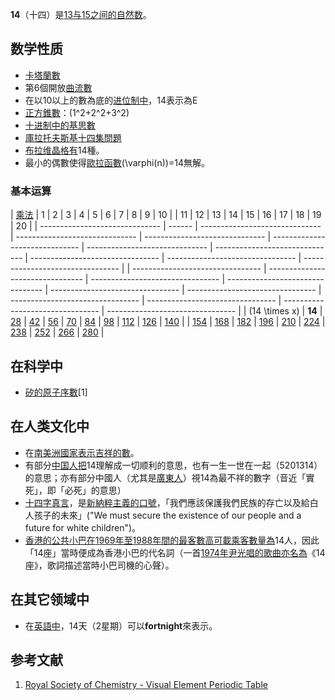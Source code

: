 **14**（十四）是[13与](../Page/13.md "wikilink")[15之间的](../Page/15.md "wikilink")[自然数](../Page/自然数.md "wikilink")。

## 数学性质

  - [卡塔蘭數](../Page/卡塔蘭數.md "wikilink")
  - 第6個開放[曲流數](../Page/曲流數.md "wikilink")
  - 在以10以上的數為底的[进位制中](../Page/进位制.md "wikilink")，14表示為E
  - [正方錐數](../Page/正方錐數.md "wikilink")：\(1^2+2^2+3^2\)
  - [十进制中的](../Page/十进制.md "wikilink")[基思數](../Page/基思数.md "wikilink")
  - [庫拉托夫斯基十四集問題](../Page/庫拉托夫斯基十四集問題.md "wikilink")
  - [布拉维晶格有](../Page/布拉维晶格.md "wikilink")14種。
  - 最小的偶數使得[歐拉函數](../Page/歐拉函數.md "wikilink")\(\varphi(n)\)=14無解。

### 基本运算

| [乘法](../Page/乘法.md "wikilink") | 1      | 2                              | 3                              | 4                              | 5                              | 6                              | 7                              | 8                                | 9                                | 10                               |  | 11                               | 12                               | 13                               | 14                               | 15                               | 16                               | 17                               | 18                               | 19                               | 20                               |
| ------------------------------ | ------ | ------------------------------ | ------------------------------ | ------------------------------ | ------------------------------ | ------------------------------ | ------------------------------ | -------------------------------- | -------------------------------- | -------------------------------- |  | -------------------------------- | -------------------------------- | -------------------------------- | -------------------------------- | -------------------------------- | -------------------------------- | -------------------------------- | -------------------------------- | -------------------------------- | -------------------------------- |
| \(14 \times x\)                | **14** | [28](../Page/28.md "wikilink") | [42](../Page/42.md "wikilink") | [56](../Page/56.md "wikilink") | [70](../Page/70.md "wikilink") | [84](../Page/84.md "wikilink") | [98](../Page/98.md "wikilink") | [112](../Page/112.md "wikilink") | [126](../Page/126.md "wikilink") | [140](../Page/140.md "wikilink") |  | [154](../Page/154.md "wikilink") | [168](../Page/168.md "wikilink") | [182](../Page/182.md "wikilink") | [196](../Page/196.md "wikilink") | [210](../Page/210.md "wikilink") | [224](../Page/224.md "wikilink") | [238](../Page/238.md "wikilink") | [252](../Page/252.md "wikilink") | [266](../Page/266.md "wikilink") | [280](../Page/280.md "wikilink") |

## 在科学中

  - [矽的](../Page/硅.md "wikilink")[原子序數](../Page/原子序数.md "wikilink")\[1\]

## 在人类文化中

  - 在[南美洲國家表示吉祥的數](../Page/南美洲.md "wikilink")。
  - 有部分[中国人把](../Page/中国人.md "wikilink")14理解成一切顺利的意思，也有一生一世在一起（5201314）的意思；亦有部分中國人（尤其是[廣東人](../Page/廣東人.md "wikilink")）視14為最不祥的數字（音近「實死」，即「必死」的意思）
  - [十四字真言](../Page/十四字真言.md "wikilink")，是[新納粹主義的口號](../Page/新納粹主義.md "wikilink")，「我們應該保護我們民族的存亡以及給白人孩子的未來」("We
    must secure the existence of our people and a future for white
    children")。
  - [香港的公共小巴在](../Page/香港小巴.md "wikilink")[1969年至](../Page/1969年.md "wikilink")[1988年間的最客數高可載乘客數量為](../Page/1988年.md "wikilink")14人，因此「14座」當時便成為香港小巴的代名詞（一首[1974年](../Page/1974年.md "wikilink")[尹光唱的歌曲亦名為](../Page/尹光.md "wikilink")《14座》，歌詞描述當時小巴司機的心聲）。

## 在其它领域中

  - 在[英語中](../Page/英语.md "wikilink")，14天（2星期）可以**fortnight**來表示。

## 参考文献

1.  [Royal Society of Chemistry - Visual Element Periodic
    Table](http://www.rsc.org/periodic-table)